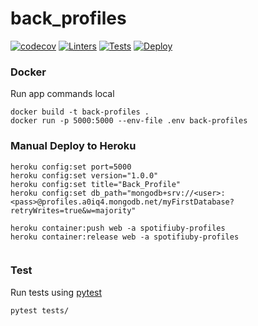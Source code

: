 # back_profiles

[![codecov](https://codecov.io/gh/TallerII-Grupo11/back_profiles/branch/main/graph/badge.svg?token=CeoOvqKi2B)](https://codecov.io/gh/TallerII-Grupo11/back_profiles)
[![Linters](https://github.com/TallerII-Grupo11/back_profiles/actions/workflows/linter.yaml/badge.svg)](https://github.com/TallerII-Grupo11/back_profiles/actions/workflows/linter.yaml)
[![Tests](https://github.com/TallerII-Grupo11/back_profiles/actions/workflows/test.yaml/badge.svg)](https://github.com/TallerII-Grupo11/back_profiles/actions/workflows/test.yaml)
[![Deploy](https://github.com/TallerII-Grupo11/back_profiles/actions/workflows/deploy.yaml/badge.svg)](https://github.com/TallerII-Grupo11/back_profiles/actions/workflows/deploy.yaml)


### Docker

Run app commands local
```
docker build -t back-profiles .
docker run -p 5000:5000 --env-file .env back-profiles
```

### Manual Deploy to Heroku

```
heroku config:set port=5000
heroku config:set version="1.0.0"
heroku config:set title="Back_Profile"
heroku config:set db_path="mongodb+srv://<user>:<pass>@profiles.a0iq4.mongodb.net/myFirstDatabase?retryWrites=true&w=majority"

heroku container:push web -a spotifiuby-profiles
heroku container:release web -a spotifiuby-profiles


```

### Test

Run tests using [pytest](https://docs.pytest.org/en/6.2.x/)

``` bash
pytest tests/
```
